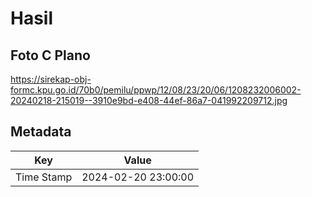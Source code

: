 # Hasil

## Foto C Plano

https://sirekap-obj-formc.kpu.go.id/70b0/pemilu/ppwp/12/08/23/20/06/1208232006002-20240218-215019--3910e9bd-e408-44ef-86a7-041992209712.jpg


## Metadata

| Key        | Value               |
| ---------- | ------------------- |
| Time Stamp | 2024-02-20 23:00:00 |



